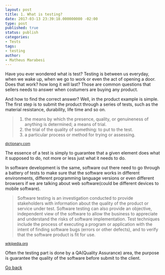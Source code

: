 ```yaml
---
layout: post
title: 1. What is testing?
date: 2017-03-13 23:39:18.000000000 -02:00
type: post
published: true
status: publish
categories:
- Tests
tags:
- testing
author:
- Matheus Marabesi
---
```


Have you ever wondered what is test? Testing is between us everyday, when we wake up, when we go to work or even
the act of opening a door. Does that work? how long it will last? Those are common questions that sellers needs
to answer when costumers are buying any product.

And how to find the correct answer? Well, in the product example is simple. The first step is to submit the product
through a series of tests, such as the material resistance, durability, life time and so on. 

> 1. the means by which the presence, quality, or genuineness of anything is determined; a means of trial.
> 2. the trial of the quality of something: to put to the test.
> 3. a particular process or method for trying or assessing.

<div class="right-with-margin-bottom">
    <small>
        <a href="http://www.dictionary.com/browse/tested">dictionary.com</a>
    </small>
</div>

The essence of a test is simply to guarantee that a given element does what it supposed to do, not more or less 
just what it needs to do.

In software development is the same, software out there need to go through a battery of tests to make sure that
the software works in different environments, different programming language versions or even different browsers 
if we are talking about web software(could be different devices to mobile software).
 
> Software testing is an investigation conducted to provide stakeholders with information about the quality of the 
> product or service under test. Software testing can also provide an objective, independent view of the software to 
> allow the business to appreciate and understand the risks of software implementation. Test techniques include the 
> process of executing a program or application with the intent of finding software bugs (errors or other defects), 
> and to verify that the software product is fit for use.
 
<div class="right-with-margin-bottom">
    <small>
        <a href="https://en.wikipedia.org/wiki/Software_testing">wikipedia.org</a>
    </small>
</div>

Often the testing part is done by a QA(Quality Assurance) area, the purpose is guarantee the quality of
the software before submit to the client.

 
[Go back](/tests)
 
 
 